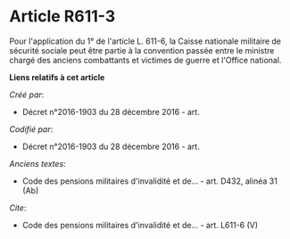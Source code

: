 # Article R611-3

Pour l'application du 1° de l'article L. 611-6, la Caisse nationale militaire de sécurité sociale peut être partie à la
convention passée entre le ministre chargé des anciens combattants et victimes de guerre et l'Office national.

**Liens relatifs à cet article**

_Créé par_:

  - Décret n°2016-1903 du 28 décembre 2016 - art.

_Codifié par_:

  - Décret n°2016-1903 du 28 décembre 2016 - art.

_Anciens textes_:

  - Code des pensions militaires d'invalidité et de... - art. D432, alinéa 31 (Ab)

_Cite_:

  - Code des pensions militaires d'invalidité et de... - art. L611-6 (V)
